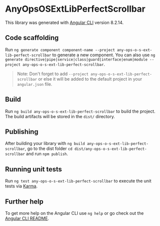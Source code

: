 # AnyOpsOSExtLibPerfectScrollbar

This library was generated with [Angular CLI](https://github.com/angular/angular-cli) version 8.2.14.

## Code scaffolding

Run `ng generate component component-name --project any-ops-o-s-ext-lib-perfect-scrollbar` to generate a new component. You can also use `ng generate directive|pipe|service|class|guard|interface|enum|module --project any-ops-o-s-ext-lib-perfect-scrollbar`.
> Note: Don't forget to add `--project any-ops-o-s-ext-lib-perfect-scrollbar` or else it will be added to the default project in your `angular.json` file. 

## Build

Run `ng build any-ops-o-s-ext-lib-perfect-scrollbar` to build the project. The build artifacts will be stored in the `dist/` directory.

## Publishing

After building your library with `ng build any-ops-o-s-ext-lib-perfect-scrollbar`, go to the dist folder `cd dist/any-ops-o-s-ext-lib-perfect-scrollbar` and run `npm publish`.

## Running unit tests

Run `ng test any-ops-o-s-ext-lib-perfect-scrollbar` to execute the unit tests via [Karma](https://karma-runner.github.io).

## Further help

To get more help on the Angular CLI use `ng help` or go check out the [Angular CLI README](https://github.com/angular/angular-cli/blob/master/README.md).
